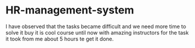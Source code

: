 # HR-management-system
I have observed that the tasks became difficult and we need more time to solve it buy it is cool course until now with amazing instructors for the task it took from me about 5 hours te get it done.
